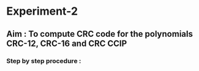
# Experiment-2

## Aim : To compute CRC code for the polynomials CRC-12, CRC-16 and CRC CCIP


### Step by step procedure :
